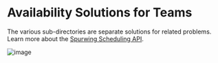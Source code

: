 # Availability Solutions for Teams

The various sub-directories are separate solutions for related problems. Learn more about the [Spurwing Scheduling API](https://github.com/Spurwing/Appointment-Scheduling-API).

![image](https://user-images.githubusercontent.com/9488406/119051812-f1b71180-b9c3-11eb-96f8-06d4a220252b.png)
